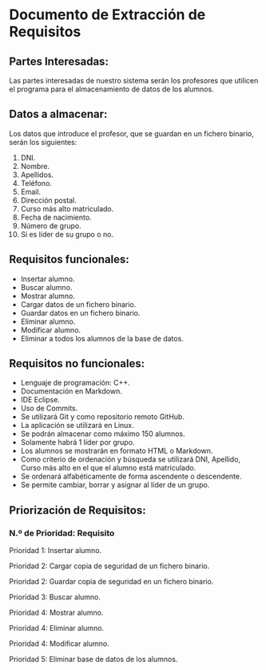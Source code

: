 # Documento de Extracción de Requisitos

## Partes Interesadas:

Las partes interesadas de nuestro sistema serán los profesores que utilicen el programa para el almacenamiento de datos de los alumnos.

## Datos a almacenar:

Los datos que introduce el profesor, que se guardan en un fichero binario, serán los siguientes:

1. DNI.
2. Nombre.
3. Apellidos.
4. Teléfono.
5. Email.
6. Dirección postal.
7. Curso más alto matriculado.
8. Fecha de nacimiento.
9. Número de grupo.
10. Si es líder de su grupo o no.

## Requisitos funcionales:
* Insertar alumno.
* Buscar alumno.
* Mostrar alumno.
* Cargar datos de un fichero binario.
* Guardar datos en un fichero binario.
* Eliminar alumno.
* Modificar alumno.
* Eliminar a todos los alumnos de la base de datos.

## Requisitos no funcionales:
* Lenguaje de programación: C++.
* Documentación en Markdown.
* IDE Eclipse.
* Uso de Commits.
* Se utilizará Git y como repositorio remoto GitHub.
* La aplicación se utilizará en Linux.
* Se podrán almacenar como máximo 150 alumnos.
* Solamente habrá 1 líder por grupo.
* Los alumnos se mostrarán en formato HTML o Markdown.
* Como criterio de ordenación y búsqueda se utilizará DNI, Apellido, Curso más alto en el que el alumno está matriculado.
* Se ordenará alfabéticamente de forma ascendente o descendente.
* Se permite cambiar, borrar y asignar al líder de un grupo.

## Priorización de Requisitos:
### N.º de Prioridad: Requisito
Prioridad 1: Insertar alumno.

Prioridad 2: Cargar copia de seguridad de un fichero binario.

Prioridad 2: Guardar copia de seguridad en un fichero binario.

Prioridad 3: Buscar alumno.

Prioridad 4: Mostrar alumno.

Prioridad 4: Eliminar alumno.

Prioridad 4: Modificar alumno.

Prioridad 5: Eliminar base de datos de los alumnos.